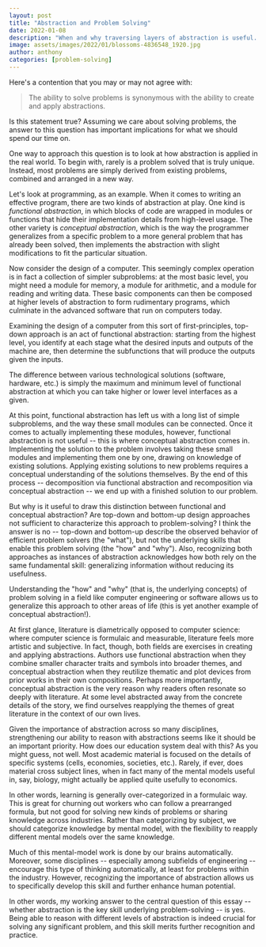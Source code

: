 ```yaml
---
layout: post
title: "Abstraction and Problem Solving"
date: 2022-01-08
description: "When and why traversing layers of abstraction is useful. "
image: assets/images/2022/01/blossoms-4836548_1920.jpg
author: anthony
categories: [problem-solving]
---
```


Here's a contention that you may or may not agree with:

> The ability to solve problems is synonymous with the ability to create and apply abstractions. 

Is this statement true? Assuming we care about solving problems, the answer to this question has important implications for what we should spend our time on. 

One way to approach this question is to look at how abstraction is applied in the real world. To begin with, rarely is a problem solved that is truly unique. Instead, most problems are simply derived from existing problems, combined and arranged in a new way.

Let's look at programming, as an example. When it comes to writing an effective program, there are two kinds of abstraction at play. One kind is *functional abstraction*, in which blocks of code are wrapped in modules or functions that hide their implementation details from high-level usage. The other variety is *conceptual abstraction*, which is the way the programmer generalizes from a specific problem to a more general problem that has already been solved, then implements the abstraction with slight modifications to fit the particular situation. 

Now consider the design of a computer. This seemingly complex operation is in fact a collection of simpler subproblems: at the most basic level, you might need a module for memory, a module for arithmetic, and a module for reading and writing data. These basic components can then be composed at higher levels of abstraction to form rudimentary programs, which culminate in the advanced software that run on computers today. 

Examining the design of a computer from this sort of first-principles, top-down approach is an act of functional abstraction: starting from the highest level, you identify at each stage what the desired inputs and outputs of the machine are, then determine the subfunctions that will produce the outputs given the inputs. 

The difference between various technological solutions (software, hardware, etc.) is simply the maximum and minimum level of functional abstraction at which you can take higher or lower level interfaces as a given. 

At this point, functional abstraction has left us with a long list of simple subproblems, and the way these small modules can be connected. Once it comes to actually implementing these modules, however, functional abstraction is not useful -- this is where conceptual abstraction comes in. Implementing the solution to the problem involves taking these small modules and implementing them one by one, drawing on knowledge of existing solutions. Applying existing solutions to new problems requires a conceptual understanding of the solutions themselves. By the end of this process -- decomposition via functional abstraction and recomposition via conceptual abstraction -- we end up with a finished solution to our problem. 

But why is it useful to draw this distinction between functional and conceptual abstraction? Are top-down and bottom-up design approaches not sufficient to characterize this approach to problem-solving? I think the answer is no -- top-down and bottom-up describe the observed behavior of efficient problem solvers (the "what"), but not the underlying skills that enable this problem solving (the "how" and "why"). Also, recognizing both approaches as instances of abstraction acknowledges how both rely on the same fundamental skill: generalizing information without reducing its usefulness. 

Understanding the "how" and "why" (that is, the underlying concepts) of problem solving in a field like computer engineering or software allows us to generalize this approach to other areas of life (this is yet another example of conceptual abstraction!).

At first glance, literature is diametrically opposed to computer science: where computer science is formulaic and measurable, literature feels more artistic and subjective. In fact, though, both fields are exercises in creating and applying abstractions. Authors use functional abstraction when they combine smaller character traits and symbols into broader themes, and conceptual abstraction when they reutilize thematic and plot devices from prior works in their own compositions. Perhaps more importantly, conceptual abstraction is the very reason why readers often resonate so deeply with literature. At some level abstracted away from the concrete details of the story, we find ourselves reapplying the themes of great literature in the context of our own lives. 

Given the importance of abstraction across so many disciplines, strengthening our ability to reason with abstractions seems like it should be an important priority. How does our education system deal with this? As you might guess, not well. Most academic material is focused on the details of specific systems (cells, economies, societies, etc.). Rarely, if ever, does material cross subject lines, when in fact many of the mental models useful in, say, biology, might actually be applied quite usefully to economics. 

In other words, learning is generally over-categorized in a formulaic way. This is great for churning out workers who can follow a prearranged formula, but not good for solving new kinds of problems or sharing knowledge across industries. Rather than categorizing by subject, we should categorize knowledge by mental model, with the flexibility to reapply different mental models over the same knowledge.

Much of this mental-model work is done by our brains automatically. Moreover, some disciplines -- especially among subfields of engineering -- encourage this type of thinking automatically, at least for problems within the industry. However, recognizing the importance of abstraction allows us to specifically develop this skill and further enhance human potential. 

In other words, my working answer to the central question of this essay -- whether abstraction is the key skill underlying problem-solving -- is yes. Being able to reason with different levels of abstraction is indeed crucial for solving any significant problem, and this skill merits further recognition and practice. 
